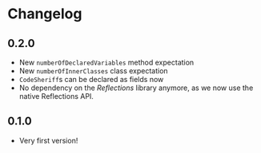 # Changelog

## 0.2.0

- New `numberOfDeclaredVariables` method expectation
- New `numberOfInnerClasses` class expectation
- `CodeSheriff`s can be declared as fields now
- No dependency on the _Reflections_ library anymore, as we now use the native Reflections API.

## 0.1.0

- Very first version!
